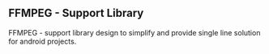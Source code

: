 ## FFMPEG - Support Library 

FFMPEG - support library design to simplify and provide single line 
solution for android projects.
